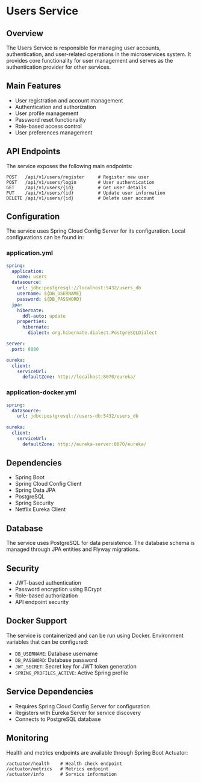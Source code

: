 # Users Service

## Overview

The Users Service is responsible for managing user accounts, authentication, and user-related operations in the microservices system. It provides core functionality for user management and serves as the authentication provider for other services.

## Main Features

- User registration and account management
- Authentication and authorization
- User profile management
- Password reset functionality
- Role-based access control
- User preferences management

## API Endpoints

The service exposes the following main endpoints:

```
POST   /api/v1/users/register     # Register new user
POST   /api/v1/users/login        # User authentication
GET    /api/v1/users/{id}         # Get user details
PUT    /api/v1/users/{id}         # Update user information
DELETE /api/v1/users/{id}         # Delete user account
```

## Configuration

The service uses Spring Cloud Config Server for its configuration. Local configurations can be found in:

### application.yml
```yaml
spring:
  application:
    name: users
  datasource:
    url: jdbc:postgresql://localhost:5432/users_db
    username: ${DB_USERNAME}
    password: ${DB_PASSWORD}
  jpa:
    hibernate:
      ddl-auto: update
    properties:
      hibernate:
        dialect: org.hibernate.dialect.PostgreSQLDialect

server:
  port: 8080

eureka:
  client:
    serviceUrl:
      defaultZone: http://localhost:8070/eureka/
```

### application-docker.yml
```yaml
spring:
  datasource:
    url: jdbc:postgresql://users-db:5432/users_db
    
eureka:
  client:
    serviceUrl:
      defaultZone: http://eureka-server:8070/eureka/
```

## Dependencies

- Spring Boot
- Spring Cloud Config Client
- Spring Data JPA
- PostgreSQL
- Spring Security
- Netflix Eureka Client

## Database

The service uses PostgreSQL for data persistence. The database schema is managed through JPA entities and Flyway migrations.

## Security

- JWT-based authentication
- Password encryption using BCrypt
- Role-based authorization
- API endpoint security

## Docker Support

The service is containerized and can be run using Docker. Environment variables that can be configured:
- `DB_USERNAME`: Database username
- `DB_PASSWORD`: Database password
- `JWT_SECRET`: Secret key for JWT token generation
- `SPRING_PROFILES_ACTIVE`: Active Spring profile

## Service Dependencies

- Requires Spring Cloud Config Server for configuration
- Registers with Eureka Server for service discovery
- Connects to PostgreSQL database

## Monitoring

Health and metrics endpoints are available through Spring Boot Actuator:
```
/actuator/health    # Health check endpoint
/actuator/metrics   # Metrics endpoint
/actuator/info      # Service information
``` 